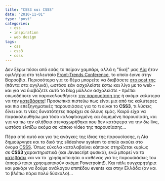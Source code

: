 ```yaml
---
title: "CSS3 και CSSS"
date: "2010-11-01"
type: "post"
categories:
  - css
  - inspiration
  - web design
tags:
  - css
  - css3
  - csss
---
```


Δεν ξέρω πόσοι από εσάς το πείραν χαμπάρι, αλλά η "δική" μας [Λία](http://leaverou.me "Lea Verou") ήταν ομιλήτρια στο τελευταίο [Front-Trends Conference](http://front-trends.com/ "Front-Trends Conference"), το οποίο έγινε στην Βαρσοβία. Περισσότερα για τo θέμα μπορείτε να διαβάσετε [στο post της](http://leaverou.me/2010/10/my-ft2010-slides-and-csss-my-presentation-framework/ "My FT2010 slides and CSSS: My presentation framework") (πάντα στα αγγλικά), ωστόσο εάν ασχολείστε έστω και λίγο με το web - και για να διαβάζετε αυτό το blog μάλλον ασχολείστε - πρέπει οπωσδήποτε να παρακολουθήσετε [την παρουσίαση της](http://leaverou.me/ft2010/#intro "Lea's CSS3 presentation") ή ακόμα καλύτερα να την [κατεβάσετε](http://leaverou.me/wp-content/uploads/2010/10/ft2010.zip "Download Lea's CSS3 presentation")! Προσωπικά πιστεύω πως είναι μια από τις καλύτερες και πιο επεξηγηματικές παρουσιάσεις για το τι είναι το **CSS3**, τι λύσεις δίνει και τι νέες δυνατότητες παρέχει σε όλους εμάς. Καιρό είχα να παρακολουθήσω μια τόσο καλοφτιαγμένη και δομημένη παρουσίαση, και για να πω την αλήθεια στεναχωρήθηκα που δεν κατάφερα να την δω live, ωστόσο ελπίζω ακόμα σε κάποιο video της παρουσίασης...

Πέρα από αυτό και για τις ανάγκες της ίδιας της παρουσίασης, η Λία δημιούργησε και το δικό της slideshow system το οποίο ακούει στο όνομα [CSSS](http://leaverou.me/csss/sample-slideshow.html#intro "CSSS: CSS-based SlideShow System"). Όπως εύκολα καταλαβαίνει κάποιος στηρίζεται κυρίως σε **CSS3** χαρακτηριστικά (και Javascript φυσικά), ενώ μπορεί να το [κατεβάσει](http://github.com/LeaVerou/CSSS "Download CSSS") και να το  χρησιμοποιήσει ο καθένας για τις παρουσιάσεις του (απορώ ποιοι χρησιμοποιούν ακόμα Powerpoint!). Και πάλι συγχαρητήρια και μακάρι να δούμε ανάλογου επιπέδου events και στην Ελλάδα (αν και το βλέπω πάρα πολύ δύσκολο)...
